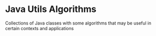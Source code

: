 # Java Utils Algorithms 
Collections of Java classes with some algorithms that may be useful in certain contexts and applications
